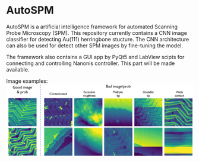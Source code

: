 # AutoSPM

AutoSPM is a artificial intelligence framework for automated Scanning Probe Microscopy (SPM). This repository currently contains a CNN image classifier for detecting Au(111) herringbone stucture. The CNN architecture can also be used for detect other SPM images by fine-tuning the model.

The framework also contains a GUI app by PyQt5 and LabView scipts for connecting and controlling Nanonis controller. This part will be made available.

Image examples:
![alt text](./README/Au.png)
